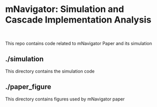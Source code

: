 
# mNavigator: Simulation and Cascade Implementation Analysis 
<br />

This repo contains code related to mNavigator Paper and its simulation

## ./simulation
This directory contains the simulation code

## ./paper_figure
This directory contains figures used by mNavigator paper